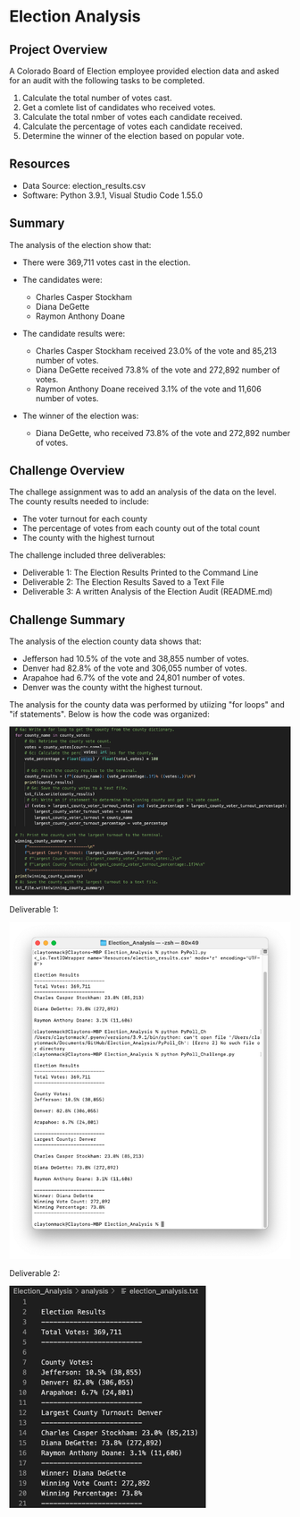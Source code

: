 # Election Analysis

## Project Overview
A Colorado Board of Election employee provided election data and asked for an 
audit with the following tasks to be completed.

1. Calculate the total number of votes cast.
1. Get a comlete list of candidates who received votes.
1. Calculate the total nmber of votes each candidate received.
1. Calculate the percentage of votes each candidate received.
1. Determine the winner of the election based on popular vote.

## Resources
- Data Source: election_results.csv
- Software: Python 3.9.1, Visual Studio Code 1.55.0

## Summary
The analysis of the election show that:
- There were 369,711 votes cast in the election.

- The candidates were:
    - Charles Casper Stockham
    - Diana DeGette
    - Raymon Anthony Doane
    
- The candidate results were:
    - Charles Casper Stockham received 23.0% of the vote and 85,213 number of votes.
    - Diana DeGette received 73.8% of the vote and 272,892 number of votes.
    - Raymon Anthony Doane received 3.1% of the vote and 11,606 number of votes.
- The winner of the election was:
    - Diana DeGette, who received 73.8% of the vote and 272,892 number of votes.
    

## Challenge Overview
The challege assignment was to add an analysis of the data on the 
level. The county results needed to include:
- The voter turnout for each county
- The percentage of votes from each county out of the total count
- The county with the highest turnout

The challenge included three deliverables:
- Deliverable 1: The Election Results Printed to the Command Line
- Deliverable 2: The Election Results Saved to a Text File
- Deliverable 3: A written Analysis of the Election Audit (README.md)


## Challenge Summary
The analysis of the election county data shows that:
- Jefferson had 10.5% of the vote and 38,855 number of votes.
- Denver had 82.8% of the vote and 306,055 number of votes.
- Arapahoe had 6.7% of the vote and 24,801 number of votes.
- Denver was the county witht the highest turnout.

The analysis for the county data was performed by utiizing "for loops" and "if statements". Below is how the code was organized:


![Code for County Analyis](https://github.com/ClayMack/Election_Analysis/blob/main/Resources/VS%20Code%20screenshot.png)




Deliverable 1:


![Deliverable 1 Screenshot](https://github.com/ClayMack/Election_Analysis/blob/main/Resources/Challenge%20Deliverable%201.png)

Deliverable 2:


![Deliverable 2 Screenshot](https://github.com/ClayMack/Election_Analysis/blob/main/Resources/Challenge%20Deliverable%202.png)




